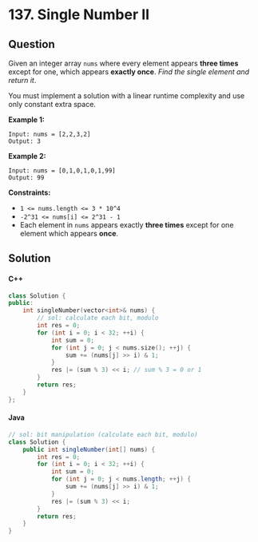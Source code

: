 # 137. Single Number II

## Question

Given an integer array `nums` where every element appears **three times** except for one, which appears **exactly once**. _Find the single element and return it_.

You must implement a solution with a linear runtime complexity and use only constant extra space.

**Example 1:**

```
Input: nums = [2,2,3,2]
Output: 3
```

**Example 2:**

```
Input: nums = [0,1,0,1,0,1,99]
Output: 99
```

**Constraints:**

* `1 <= nums.length <= 3 * 10^4`
* `-2^31 <= nums[i] <= 2^31 - 1`
* Each element in `nums` appears exactly **three times** except for one element which appears **once**.

## Solution

#### C++

```cpp
class Solution {
public:
    int singleNumber(vector<int>& nums) {
        // sol: calculate each bit, modulo
        int res = 0;
        for (int i = 0; i < 32; ++i) {
            int sum = 0;
            for (int j = 0; j < nums.size(); ++j) {
                sum += (nums[j] >> i) & 1;
            }
            res |= (sum % 3) << i; // sum % 3 = 0 or 1
        }
        return res;
    }
};
```

#### Java

```java
// sol: bit manipulation (calculate each bit, modulo)
class Solution {
    public int singleNumber(int[] nums) {
        int res = 0;
        for (int i = 0; i < 32; ++i) {
            int sum = 0;
            for (int j = 0; j < nums.length; ++j) {
                sum += (nums[j] >> i) & 1;
            }
            res |= (sum % 3) << i;
        }
        return res;
    }
}
```
